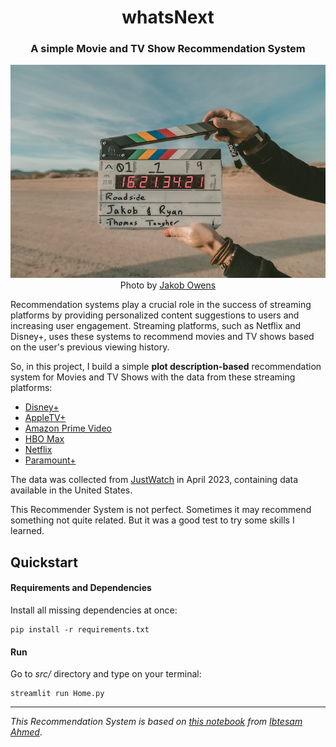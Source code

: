 
<h1 align="center"> whatsNext </h1>
<h3 align="center"> A simple Movie and TV Show Recommendation System</h3>

<section align="center">
    <a href="https://unsplash.com/@jakobowens1">
        <img src="img/clap.jpg" alt="Clapperboard"/>
    </a>
    <div>
        Photo by <a href="https://unsplash.com/@jakobowens1">Jakob Owens</a>
    </div>
</section>

Recommendation systems play a crucial role in the success of streaming platforms
by providing personalized content suggestions to users and increasing user engagement.
Streaming platforms, such as Netflix and Disney+, uses these systems to recommend movies 
and TV shows based on the user's previous viewing history. 

So, in this project, I build a simple **plot description-based** recommendation system 
for Movies and TV Shows with the data from these streaming platforms:

* [Disney+](https://www.disneyplus.com/)
* [AppleTV+](https://www.apple.com/apple-tv-plus/)
* [Amazon Prime Video](https://www.primevideo.com/)
* [HBO Max](https://www.hbomax.com/)
* [Netflix](https://www.netflix.com/)
* [Paramount+](https://www.paramountplus.com/)

The data was collected from [JustWatch](https://www.justwatch.com/us) in April 2023, 
containing data available in the United States.

This Recommender System is not perfect. Sometimes it may recommend something not quite related.
But it was a good test to try some skills I learned.

## Quickstart

#### Requirements and Dependencies

Install all missing dependencies at once:

```
pip install -r requirements.txt
```

#### Run

Go to *src/* directory and type on your terminal:


```
streamlit run Home.py
```

---
*This Recommendation System is based on [this notebook](https://www.kaggle.com/code/ibtesama/getting-started-with-a-movie-recommendation-system)
from [Ibtesam Ahmed](https://www.kaggle.com/ibtesama)*.
